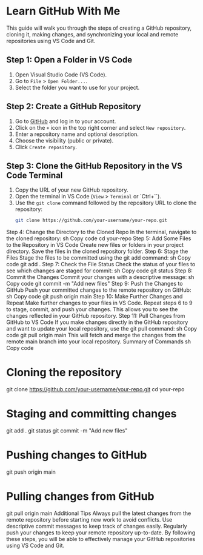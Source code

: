 # Learn GitHub With Me

This guide will walk you through the steps of creating a GitHub repository, cloning it, making changes, and synchronizing your local and remote repositories using VS Code and Git.

## Step 1: Open a Folder in VS Code

1. Open Visual Studio Code (VS Code).
2. Go to `File` > `Open Folder...`.
3. Select the folder you want to use for your project.

## Step 2: Create a GitHub Repository

1. Go to [GitHub](https://github.com/) and log in to your account.
2. Click on the `+` icon in the top right corner and select `New repository`.
3. Enter a repository name and optional description.
4. Choose the visibility (public or private).
5. Click `Create repository`.

## Step 3: Clone the GitHub Repository in the VS Code Terminal

1. Copy the URL of your new GitHub repository.
2. Open the terminal in VS Code (`View` > `Terminal` or `Ctrl+``).
3. Use the `git clone` command followed by the repository URL to clone the repository:
   ```sh
   git clone https://github.com/your-username/your-repo.git
Step 4: Change the Directory to the Cloned Repo
In the terminal, navigate to the cloned repository:
sh
Copy code
cd your-repo
Step 5: Add Some Files to the Repository in VS Code
Create new files or folders in your project directory.
Save the files in the cloned repository folder.
Step 6: Stage the Files
Stage the files to be committed using the git add command:
sh
Copy code
git add .
Step 7: Check the File Status
Check the status of your files to see which changes are staged for commit:
sh
Copy code
git status
Step 8: Commit the Changes
Commit your changes with a descriptive message:
sh
Copy code
git commit -m "Add new files"
Step 9: Push the Changes to GitHub
Push your committed changes to the remote repository on GitHub:
sh
Copy code
git push origin main
Step 10: Make Further Changes and Repeat
Make further changes to your files in VS Code.
Repeat steps 6 to 9 to stage, commit, and push your changes. This allows you to see the changes reflected in your GitHub repository.
Step 11: Pull Changes from GitHub to VS Code
If you make changes directly in the GitHub repository and want to update your local repository, use the git pull command:
sh
Copy code
git pull origin main
This will fetch and merge the changes from the remote main branch into your local repository.
Summary of Commands
sh
Copy code
# Cloning the repository
git clone https://github.com/your-username/your-repo.git
cd your-repo

# Staging and committing changes
git add .
git status
git commit -m "Add new files"

# Pushing changes to GitHub
git push origin main

# Pulling changes from GitHub
git pull origin main
Additional Tips
Always pull the latest changes from the remote repository before starting new work to avoid conflicts.
Use descriptive commit messages to keep track of changes easily.
Regularly push your changes to keep your remote repository up-to-date.
By following these steps, you will be able to effectively manage your GitHub repositories using VS Code and Git.
